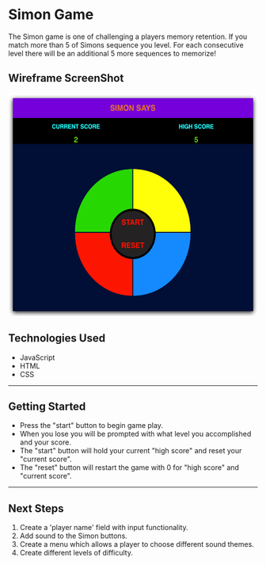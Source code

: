 # Simon Game

The Simon game is one of challenging a players memory retention. If you match more than 5 of Simons sequence you level.
For each consecutive level there will be an additional 5 more sequences to memorize!

## Wireframe ScreenShot
<!-- ![Simon Wireframe](wireframe.png) -->
<!-- ![Simon Wireframe](wireframe-final.png) -->
<img src="wireframe-final.png" width="550" height="450">

## Technologies Used
- JavaScript
- HTML
- CSS
---

## Getting Started
- Press the "start" button to begin game play.
- When you lose you will be prompted with what level you accomplished and your score.
- The "start" button will hold your current "high score" and reset your "current score".
- The "reset" button will restart the game with 0 for "high score" and "current score". 
---

## Next Steps
1. Create a 'player name' field with input functionality.
2. Add sound to the Simon buttons. 
3. Create a menu which allows a player to choose different sound themes.
4. Create different levels of difficulty.